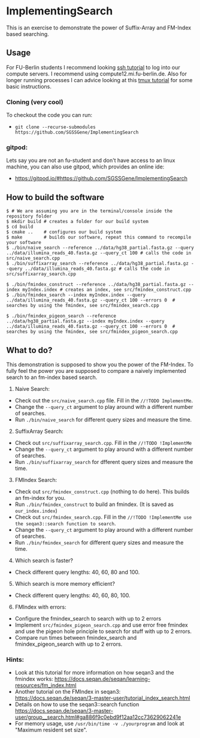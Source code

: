 # ImplementingSearch

This is an exercise to demonstrate the power of Suffix-Array and FM-Index based searching.

## Usage
For FU-Berlin students I recommend looking [ssh tutorial](https://github.com/seqan/seqan3/wiki/SSH) to log into our compute servers. I recommend using compute12.mi.fu-berlin.de. Also for longer running processes I can advice looking at this [tmux tutorial](https://github.com/seqan/seqan3/wiki/tmux) for some basic instructions.

### Cloning (very cool)
To checkout the code you can run:
  + `git clone --recurse-submodules https://github.com/SGSSGene/ImplementingSearch`

### gitpod:
Lets say you are not an fu-student and don't have access to an linux machine, you can also use gitpod, which provides an online ide:
  + https://gitpod.io/#https://github.com/SGSSGene/ImplementingSearch


## How to build the software
```
$ # We are assuming you are in the terminal/console inside the repository folder
$ mkdir build # creates a folder for our build system
$ cd build
$ cmake ..    # configures our build system
$ make        # builds our software, repeat this command to recompile your software
$ ./bin/naive_search --reference ../data/hg38_partial.fasta.gz --query ../data/illumina_reads_40.fasta.gz --query_ct 100 # calls the code in src/naive_search.cpp
$ ./bin/suffixarray_search --reference ../data/hg38_partial.fasta.gz --query ../data/illumina_reads_40.fasta.gz # calls the code in src/suffixarray_search.cpp

$ ./bin/fmindex_construct --reference ../data/hg38_partial.fasta.gz --index myIndex.index # creates an index, see src/fmindex_construct.cpp
$ ./bin/fmindex_search --index myIndex.index --query ../data/illumina_reads_40.fasta.gz --query_ct 100 --errors 0  # searches by using the fmindex, see src/fmindex_search.cpp

$ ./bin/fmindex_pigeon_search --reference ../data/hg38_partial.fasta.gz --index myIndex.index --query ../data/illumina_reads_40.fasta.gz --query_ct 100 --errors 0  # searches by using the fmindex, see src/fmindex_pigeon_search.cpp
```


## What to do?
This demonstration is supposed to show you the power of the FM-Index.
To fully feel the power you are supposed to compare a naively implemented search
to an fm-index based search.

1. Naive Search:
  + Check out the `src/naive_search.cpp` file. Fill in the `//!TODO ImplementMe`.
  + Change the `--query_ct` argument to play around with a different number of searches.
  + Run `./bin/naive_search` for different query sizes and measure the time.
2. SuffixArray Search:
  + Check out `src/suffixarray_search.cpp`. Fill in the `//!TODO !ImplementMe`
  + Change the `--query_ct` argument to play around with a different number of searches.
  + Run `./bin/suffixarray_search` for dfferent query sizes and measure the time.
3. FMIndex Search:
  + Check out `src/fmindex_construct.cpp` (nothing to do here). This builds an fm-index for you.
  + Run `./bin/fmindex_construct` to build an fmindex. (It is saved as `our_index.index`)
  + Check out `src/fmindex_search.cpp`. Fill in the `//!TODO !ImplementMe use the seqan3::search function to search`.
  + Change the `--query_ct` argument to play around with a different number of searches.
  + Run `./bin/fmindex_search` for different query sizes and measure the time.
4. Which search is faster?
  + Check different query lengths: 40, 60, 80 and 100.
5. Which search is more memory efficient?
  + Check different query lengths: 40, 60, 80, 100.
6. FMIndex with errors:
  + Configure the fmindex_search to search with up to 2 errors
  + Implement `src/fmindex_pigeon_search.cpp` and use error free fmindex and use the pigeon hole principle to search for stuff with up to 2 errors.
  + Compare run times between fmindex_search and fmindex_pigeon_search with up to 2 errors.

### Hints:
  + Look at this tutorial for more information on how seqan3 and the fmindex works: https://docs.seqan.de/seqan/learning-resources/fm_index.html
  + Another tutorial on the FMIndex in seqan3: https://docs.seqan.de/seqan/3-master-user/tutorial_index_search.html
  + Details on how to use the seqan3::search function https://docs.seqan.de/seqan/3-master-user/group__search.html#ga886f9c0ebd9f12aa12cc73629062241e
  + For memory usage, use `/usr/bin/time -v ./yourprogram` and look at "Maximum resident set size".
